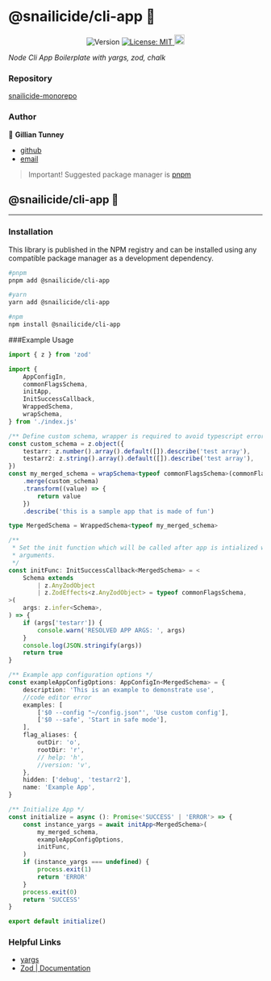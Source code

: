 # @snailicide/cli-app 🐌

<p align="center">
	<img alt="Version" src="https://img.shields.io/npm/v/@snailicide/cli-app"/>
	<a href="#" target="_blank">
		<img alt="License: MIT" src="https://img.shields.io/npm/l/@snailicide/cli-app"/>
	</a>
	<a href="#" target="_blank">
		<img alt="Typescript" height="20px" src="https://img.shields.io/badge/typescript-%23007ACC.svg?style=for-the-badge&logo=typescript&logoColor=white"/>
	</a>
</p>

_Node Cli App Boilerplate with yargs, zod, chalk_

### Repository

[snailicide-monorepo](https://github.com/gbtunney/snailicide-monorepo.git)

### Author

👤 **Gillian Tunney**

-   [github](https://github.com/gbtunney)
-   [email](mailto:gbtunney@mac.com)

> Important! Suggested package manager is [pnpm](https://pnpm.io)

## @snailicide/cli-app 🐌

---

### Installation

This library is published in the NPM registry and can be installed using any compatible package manager as a development dependency.

```sh
#pnpm
pnpm add @snailicide/cli-app

#yarn
yarn add @snailicide/cli-app

#npm
npm install @snailicide/cli-app
```

###Example Usage

```ts
import { z } from 'zod'

import {
    AppConfigIn,
    commonFlagsSchema,
    initApp,
    InitSuccessCallback,
    WrappedSchema,
    wrapSchema,
} from './index.js'

/** Define custom schema, wrapper is required to avoid typescript error */
const custom_schema = z.object({
    testarr: z.number().array().default([]).describe('test array'),
    testarr2: z.string().array().default([]).describe('test array'),
})
const my_merged_schema = wrapSchema<typeof commonFlagsSchema>(commonFlagsSchema)
    .merge(custom_schema)
    .transform((value) => {
        return value
    })
    .describe('this is a sample app that is made of fun')

type MergedSchema = WrappedSchema<typeof my_merged_schema>

/**
 * Set the init function which will be called after app is intialized with typed
 * arguments.
 */
const initFunc: InitSuccessCallback<MergedSchema> = <
    Schema extends
        | z.AnyZodObject
        | z.ZodEffects<z.AnyZodObject> = typeof commonFlagsSchema,
>(
    args: z.infer<Schema>,
) => {
    if (args['testarr']) {
        console.warn('RESOLVED APP ARGS: ', args)
    }
    console.log(JSON.stringify(args))
    return true
}

/** Example app configuration options */
const exampleAppConfigOptions: AppConfigIn<MergedSchema> = {
    description: 'This is an example to demonstrate use',
    //code editor error
    examples: [
        ['$0 --config "~/config.json"', 'Use custom config'],
        ['$0 --safe', 'Start in safe mode'],
    ],
    flag_aliases: {
        outDir: 'o',
        rootDir: 'r',
        // help: 'h',
        //version: 'v',
    },
    hidden: ['debug', 'testarr2'],
    name: 'Example App',
}

/** Initialize App */
const initialize = async (): Promise<'SUCCESS' | 'ERROR'> => {
    const instance_yargs = await initApp<MergedSchema>(
        my_merged_schema,
        exampleAppConfigOptions,
        initFunc,
    )
    if (instance_yargs === undefined) {
        process.exit(1)
        return 'ERROR'
    }
    process.exit(0)
    return 'SUCCESS'
}

export default initialize()
```

### Helpful Links

-   [yargs](https://yargs.js.org/docs/)
-   [Zod | Documentation](https://zod.dev/)
